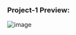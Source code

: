 ### Project-1 Preview:
![image](https://github.com/firatbezir/Learn-HTML-CSS-JS/assets/51786059/00aa2edb-4124-4948-b7c2-8e70065d61fe)

